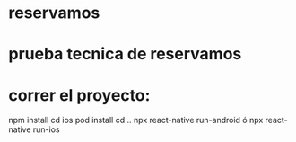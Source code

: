 # reservamos
# prueba tecnica de reservamos
# correr el proyecto:
  npm install 
  cd ios
  pod install
  cd ..
  npx react-native run-android ó npx react-native run-ios
  
